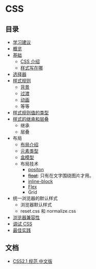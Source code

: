 # CSS
## 目录
* [学习建议](tip.md)
* [概览](summary/README.md)
* [基础](basic)
  * [CSS 介绍](basic/intro.md)
  * [样式写在哪](basic/place.md)
* [选择器](selector)
* [样式规则](rules)
  * [背景](rules/background)
  * [过渡](rules/transition)
  * [动画](rules/animate)
  * 等等
* [样式规则值的类型](value-type)
* [样式的继承和层叠](inheritance-and-cascade)
  * 继承
  * 层叠
* 布局
  * [布局介绍](layout)
  * [元素类型](layout/elem-type.md)
  * [盒模型](layout/box-model)
  * 布局技术
    * [positon](layout/postion)
    * [~~float~~](layout/float): 只有在文字围绕图片才用。
    * [inline-block](layout/inline-block)
    * [Flex](layout/flex)
    * Grid
* 统一浏览器的默认样式
  * 浏览器默认样式
  * reset.css 和 normalize.css
* [浏览器兼容性](compatibility)
* [调试 CSS](debug)
* [最佳实践](best-practice)

## 文档
* [CSS2.1 规范 中文版](http://www.ayqy.net/doc/css2-1/cover.html)

